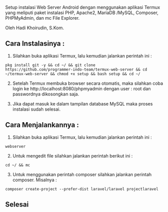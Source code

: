 Setup instalasi Web Server Android dengan menggunakan aplikasi Termux yang meliputi paket instalasi PHP, Apache2, MariaDB /MySQL, Composer, PHPMyAdmin, dan mc File Explorer.

Oleh Hadi Khoirudin, S.Kom.

## Cara Instalasinya : 
1. Silahkan buka aplikasi Termux, lalu kemudian jalankan perintah ini :

```
pkg install git -y && cd ~/ && git clone https://github.com/programmer-indo-team/termux-web-server && cd ~/termux-web-server && chmod +x setup && bash setup && cd ~/
```

2. Setelah Termux membuka browser secara otomatis, maka silahkan coba login ke http://localhost:8080/phpmyadmin dengan user : root dan passwordnya dikosongkan saja.

3. Jika dapat masuk ke dalam tampilan database MySQL maka proses instalasi sudah selesai.

## Cara Menjalankannya : 
1. Silahkan buka aplikasi Termux, lalu kemudian jalankan perintah ini :

```
webserver
```

2. Untuk mengedit file silahkan jalankan perintah berikut ini :

```
cd ~/ && mc
```
3. Untuk menggunakan perintah composer silahkan jalankan perintah composer. Misalnya : 

```
composer create-project --prefer-dist laravel/laravel projectlaravel

```

## Selesai
